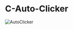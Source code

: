 # C-Auto-Clicker

![AutoClicker](https://user-images.githubusercontent.com/85872356/197346558-49f1c5da-ae7d-4b26-8c90-7cbcf588fdf9.png)

